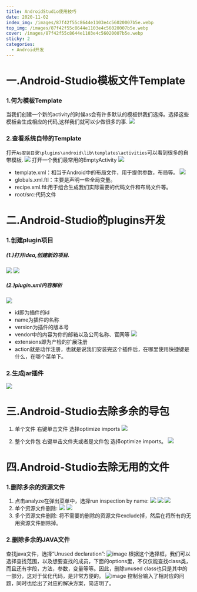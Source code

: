 ```yaml
---
title: AndroidStudio使用技巧
date: 2020-11-02
index_img: /images/87f42f55c8644e1103e4c56020007b5e.webp
top_img: /images/87f42f55c8644e1103e4c56020007b5e.webp
cover: /images/87f42f55c8644e1103e4c56020007b5e.webp
sticky: 2
categories: 
  - Android开发
---
```


# 一.Android-Studio模板文件Template
### 1.何为模板Template
当我们创建一个新的activity的时候as会有许多默认的模板供我们选择。选择这些模板会生成相应的代码,这样我们就可以少做很多的事.
![](/images/54d5874631080ca90cc4102af739f29f.webp)

### 2.查看系统自带的Template
打开``As安装目录\plugins\android\lib\templates\activities``可以看到很多的自带模板.
![](/images/5704f62e0f11e9d04d045685c07a8f05.webp)
打开一个我们最常用的EmptyActivity
![](/images/dfee980be98c02cd0383f43b9d9512fd.webp)
- template.xml：相当于Android中的布局文件，用于提供参数，布局等。
![](/images/60fc8fb7f78739e8da667d1e66d42abe.webp)
- globals.xml.ftl：主要是声明一些全局变量。
- recipe.xml.ftl:用于组合生成我们实际需要的代码文件和布局文件等。
- root/src:代码文件

# 二.Android-Studio的plugins开发
### 1.创建plugin项目
##### (1.)打开idea,创建新的项目.
![](/images/df03fb6e2391e7644e2842ba4d554ce6.webp)
![](/images/c485245c573a98b4142e26023a00bc34.webp)
##### (2.)plugin.xml内容解析
![](/images/6394fc52d4d8eb0633fc9f7df0f097dc.webp)
- id即为插件的id
- name为插件的名称
- version为插件的版本号
- vendor中的内容为你的邮箱以及公司名称、官网等
  ![](/images/ae8383d8e04a1bd5cbe155399dba8979.webp)
- extensions即为产检的扩展注册
- action就是动作注册，也就是说我们安装完这个插件后，在哪里使用快捷键是什么，在哪个菜单下。

### 2.生成jar插件
![](/images/001c1d0a24001f525cbe3d587f6c3134.webp)

# 三.Android-Studio去除多余的导包
1. 单个文件
   右键单击文件 选择optimize imports
   ![](/images/c79fbad1b9f1ed0b83216b7902a900bb.webp)

2. 整个文件包
   右键单击文件夹或者是文件包 选择optimize imports。
   ![](/images/04a93b75075f51b1c935e298170a8961.webp)

# 四.Android-Studio去除无用的文件
### 1.删除多余的资源文件
1. 点击analyze在弹出菜单中，选择run inspection by name:
![](/images/f3079d9e007359b948b63b39705ca82e.webp)
![](/images/8fa39fd598f74a771fdb80bd953bfa8c.webp)
![](/images/04304fec409424bf263f3cb3d5dd8cab.webp)
2. 单个资源文件删除:
![](/images/34f7576d39ff98e42d047ea6083ec8cc.webp)
![](/images/ec19902ed7436cc114c68b01d8594966.webp)
3. 多个资源文件删除:
将不需要的删除的资源文件exclude掉，然后在将所有的无用资源文件删除掉。
   
### 2.删除多余的JAVA文件
查找java文件，选择“Unused declaration”:
![image](/images/67cb98113399c4efb67cfeee1f4d5a3a.webp)
根据这个选择框，我们可以选择查找范围，以及想要查找的成员，下面的options里，不仅仅能查找class类，而且还有字段，方法，参数，变量等等。因此，删除unused class也只是其中的一部分，这对于优化代码，是非常方便的。
![image](/images/e988b91ea246f6e2dda0a3079613832a.webp)
控制台输入了相对应的问题，同时也给出了对应的解决方案，简洁明了。
